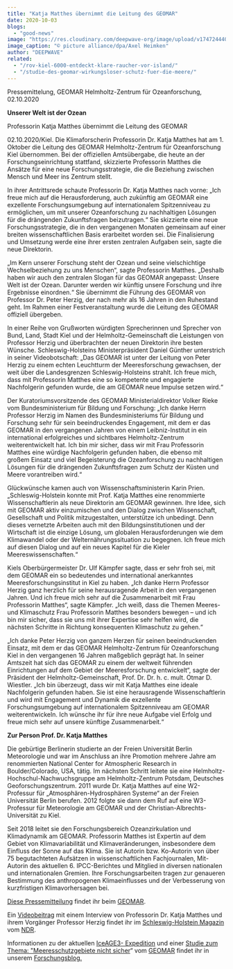 ```yaml
---
title: "Katja Matthes übernimmt die Leitung des GEOMAR"
date: 2020-10-03
blogs: 
  - "good-news"
image: "https://res.cloudinary.com/deepwave-org/image/upload/v1747244400/deepwave.org/KM_picturealliance_dpa_AxelHeimken-scaled.jpg"
image_caption: "© picture alliance/dpa/Axel Heimken"
author: "DEEPWAVE"
related: 
  - "/rov-kiel-6000-entdeckt-klare-raucher-vor-island/"
  - "/studie-des-geomar-wirkungsloser-schutz-fuer-die-meere/"
---
```


Pressemittelung, GEOMAR Helmholtz-Zentrum für Ozeanforschung, 02.10.2020

**Unserer Welt ist der Ozean**

Professorin Katja Matthes übernimmt die Leitung des GEOMAR

02.10.2020/Kiel. Die Klimaforscherin Professorin Dr. Katja Matthes hat am 1. Oktober die Leitung des GEOMAR Helmholtz-Zentrum für Ozeanforschung Kiel übernommen. Bei der offiziellen Amtsübergabe, die heute an der Forschungseinrichtung stattfand, skizzierte Professorin Matthes die Ansätze für eine neue Forschungsstrategie, die die Beziehung zwischen Mensch und Meer ins Zentrum stellt.

In ihrer Antrittsrede schaute Professorin Dr. Katja Matthes nach vorne: „Ich freue mich auf die Herausforderung, auch zukünftig am GEOMAR eine exzellente Forschungsumgebung auf internationalem Spitzenniveau zu ermöglichen, um mit unserer Ozeanforschung zu nachhaltigen Lösungen für die drängenden Zukunftsfragen beizutragen.“ Sie skizzierte eine neue Forschungsstrategie, die in den vergangenen Monaten gemeinsam auf einer breiten wissenschaftlichen Basis erarbeitet worden sei. Die Finalisierung und Umsetzung werde eine ihrer ersten zentralen Aufgaben sein, sagte die neue Direktorin.

„Im Kern unserer Forschung steht der Ozean und seine vielschichtige Wechselbeziehung zu uns Menschen“, sagte Professorin Matthes. „Deshalb haben wir auch den zentralen Slogan für das GEOMAR angepasst: Unsere Welt ist der Ozean. Darunter werden wir künftig unsere Forschung und ihre Ergebnisse einordnen.“ Sie übernimmt die Führung des GEOMAR von Professor Dr. Peter Herzig, der nach mehr als 16 Jahren in den Ruhestand geht. Im Rahmen einer Festveranstaltung wurde die Leitung des GEOMAR offiziell übergeben.

In einer Reihe von Grußworten würdigten Sprecherinnen und Sprecher von Bund, Land, Stadt Kiel und der Helmholtz-Gemeinschaft die Leistungen von Professor Herzig und überbrachten der neuen Direktorin ihre besten Wünsche. Schleswig-Holsteins Ministerpräsident Daniel Günther unterstrich in seiner Videobotschaft: „Das GEOMAR ist unter der Leitung von Peter Herzig zu einem echten Leuchtturm der Meeresforschung gewachsen, der weit über die Landesgrenzen Schleswig-Holsteins strahlt. Ich freue mich, dass mit Professorin Matthes eine so kompetente und engagierte Nachfolgerin gefunden wurde, die am GEOMAR neue Impulse setzen wird.“

Der Kuratoriumsvorsitzende des GEOMAR Ministerialdirektor Volker Rieke vom Bundesministerium für Bildung und Forschung: „Ich danke Herrn Professor Herzig im Namen des Bundesministeriums für Bildung und Forschung sehr für sein beeindruckendes Engagement, mit dem er das GEOMAR in den vergangenen Jahren von einem Leibniz-Institut in ein international erfolgreiches und sichtbares Helmholtz-Zentrum weiterentwickelt hat. Ich bin mir sicher, dass wir mit Frau Professorin Matthes eine würdige Nachfolgerin gefunden haben, die ebenso mit großem Einsatz und viel Begeisterung die Ozeanforschung zu nachhaltigen Lösungen für die drängenden Zukunftsfragen zum Schutz der Küsten und Meere vorantreiben wird.“

Glückwünsche kamen auch von Wissenschaftsministerin Karin Prien. „Schleswig-Holstein konnte mit Prof. Katja Matthes eine renommierte Wissenschaftlerin als neue Direktorin am GEOMAR gewinnen. Ihre Idee, sich mit GEOMAR aktiv einzumischen und den Dialog zwischen Wissenschaft, Gesellschaft und Politik mitzugestalten, unterstütze ich unbedingt. Denn dieses vernetzte Arbeiten auch mit den Bildungsinstitutionen und der Wirtschaft ist die einzige Lösung, um globalen Herausforderungen wie dem Klimawandel oder der Welternährungssituation zu begegnen. Ich freue mich auf diesen Dialog und auf ein neues Kapitel für die Kieler Meereswissenschaften.“

Kiels Oberbürgermeister Dr. Ulf Kämpfer sagte, dass er sehr froh sei, mit dem GEOMAR ein so bedeutendes und international anerkanntes Meeresforschungsinstitut in Kiel zu haben. „Ich danke Herrn Professor Herzig ganz herzlich für seine herausragende Arbeit in den vergangenen Jahren. Und ich freue mich sehr auf die Zusammenarbeit mit Frau Professorin Matthes“, sagte Kämpfer. „Ich weiß, dass die Themen Meeres- und Klimaschutz Frau Professorin Matthes besonders bewegen – und ich bin mir sicher, dass sie uns mit ihrer Expertise sehr helfen wird, die nächsten Schritte in Richtung konsequenten Klimaschutz zu gehen.“

„Ich danke Peter Herzig von ganzem Herzen für seinen beeindruckenden Einsatz, mit dem er das GEOMAR Helmholtz-Zentrum für Ozeanforschung Kiel in den vergangenen 16 Jahren maßgeblich geprägt hat. In seiner Amtszeit hat sich das GEOMAR zu einem der weltweit führenden Einrichtungen auf dem Gebiet der Meeresforschung entwickelt“, sagte der Präsident der Helmholtz-Gemeinschaft, Prof. Dr. Dr. h. c. mult. Otmar D. Wiestler. „Ich bin überzeugt, dass wir mit Katja Matthes eine ideale Nachfolgerin gefunden haben. Sie ist eine herausragende Wissenschaftlerin und wird mit Engagement und Dynamik die exzellente Forschungsumgebung auf internationalem Spitzenniveau am GEOMAR weiterentwickeln. Ich wünsche ihr für ihre neue Aufgabe viel Erfolg und freue mich sehr auf unsere künftige Zusammenarbeit.“

**Zur Person Prof. Dr. Katja Matthes**

Die gebürtige Berlinerin studierte an der Freien Universität Berlin Meteorologie und war im Anschluss an ihre Promotion mehrere Jahre am renommierten National Center for Atmospheric Research in Boulder/Colorado, USA, tätig. Im nächsten Schritt leitete sie eine Helmholtz-Hochschul-Nachwuchsgruppe am Helmholtz-Zentrum Potsdam, Deutsches Geoforschungszentrum. 2011 wurde Dr. Katja Matthes auf eine W2-Professur für „Atmosphären-Hydrosphären Systeme“ an der Freien Universität Berlin berufen. 2012 folgte sie dann dem Ruf auf eine W3-Professur für Meteorologie am GEOMAR und der Christian-Albrechts-Universität zu Kiel.

Seit 2018 leitet sie den Forschungsbereich Ozeanzirkulation und Klimadynamik am GEOMAR. Professorin Matthes ist Expertin auf dem Gebiet von Klimavariabilität und Klimaveränderungen, insbesondere dem Einfluss der Sonne auf das Klima. Sie ist Autorin bzw. Ko-Autorin von über 75 begutachteten Aufsätzen in wissenschaftlichen Fachjournalen, Mit-Autorin des aktuellen 6. IPCC-Berichtes und Mitglied in diversen nationalen und internationalen Gremien. Ihre Forschungsarbeiten tragen zur genaueren Bestimmung des anthropogenen Klimaeinflusses und der Verbesserung von kurzfristigen Klimavorhersagen bei.

[Diese Pressemitteilung](https://www.geomar.de/news/article/unsere-welt-ist-der-ozean) findet ihr beim [GEOMAR](https://www.geomar.de/).

Ein [Videobeitrag](https://www.ndr.de/fernsehen/sendungen/schleswig-holstein_magazin/Matthes-loest-Herzig-ab-Wechsel-an-der-Spitze-vom-Geomar,shmag76530.html) mit einem Interview von Professorin Dr. Katja Matthes und ihrem Vorgänger Professor Herzig findet ihr im [Schleswig-Holstein Magazin](https://www.ndr.de/fernsehen/sendungen/schleswig-holstein_magazin/Schleswig-Holstein-Magazin,sendung1076534.html) vom [NDR](https://www.ndr.de/index.html).

Informationen zu der aktuellen [IceAGE3- Expedition](https://www.deepwave.org/rov-kiel-6000-entdeckt-klare-raucher-vor-island/) und einer [Studie zum Thema: "Meeresschutzgebiete nicht sicher](https://www.deepwave.org/studie-des-geomar-wirkungsloser-schutz-fuer-die-meere/)“ vom [GEOMAR](https://www.geomar.de/) findet ihr in unserem [Forschungsblog.](https://www.deepwave.org/blogs/forschung/)

